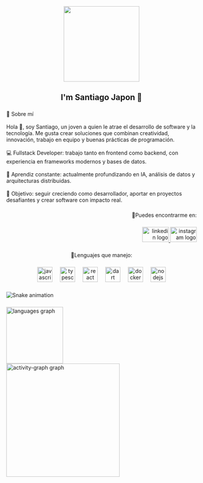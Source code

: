 <div align="center">
  <img height="200" src="https://i.pinimg.com/1200x/e5/89/81/e589817c4b977a3a3c98a9a71e03bf08.jpg"  />
</div>

###

<h2 align="center">I'm Santiago Japon 👤</h2>

###

<p align="left">🚀 Sobre mí<br><br>Hola 👋, soy Santiago, un joven a quien le atrae el desarrollo de software y la tecnología. Me gusta crear soluciones que combinan creatividad, innovación, trabajo en equipo y buenas prácticas de programación.<br><br>💻 Fullstack Developer: trabajo tanto en frontend como backend, con experiencia en frameworks modernos y bases de datos.<br><br>🌱 Aprendiz constante: actualmente profundizando en IA, análisis de datos y arquitecturas distribuidas.<br><br>🎯 Objetivo: seguir creciendo como desarrollador, aportar en proyectos desafiantes y crear software con impacto real.</p>

###

<p align="right">🔗Puedes encontrarme en:</p>

###

<div align="right">
  <a href="www.linkedin.com/in/santiago-fernando-japon-patiño-540642328" target="_blank">
    <img src="https://raw.githubusercontent.com/maurodesouza/profile-readme-generator/master/src/assets/icons/social/linkedin/default.svg" width="70" height="40" alt="linkedin logo"  />
  </a>
  <a href="https://www.instagram.com/japon.santi?igsh=MThmb3U2ZDcyZ3NmbQ== " target="_blank">
    <img src="https://raw.githubusercontent.com/maurodesouza/profile-readme-generator/master/src/assets/icons/social/instagram/default.svg" width="70" height="40" alt="instagram logo"  />
  </a>
</div>

###

<p align="center">🧐Lenguajes que manejo:</p>

###

<div align="center">
  <img src="https://cdn.jsdelivr.net/gh/devicons/devicon/icons/javascript/javascript-original.svg" height="40" alt="javascript logo"  />
  <img width="12" />
  <img src="https://cdn.jsdelivr.net/gh/devicons/devicon/icons/typescript/typescript-original.svg" height="40" alt="typescript logo"  />
  <img width="12" />
  <img src="https://cdn.jsdelivr.net/gh/devicons/devicon/icons/react/react-original.svg" height="40" alt="react logo"  />
  <img width="12" />
  <img src="https://cdn.jsdelivr.net/gh/devicons/devicon/icons/dart/dart-original.svg" height="40" alt="dart logo"  />
  <img width="12" />
  <img src="https://cdn.jsdelivr.net/gh/devicons/devicon/icons/docker/docker-original.svg" height="40" alt="docker logo"  />
  <img width="12" />
  <img src="https://cdn.jsdelivr.net/gh/devicons/devicon/icons/nodejs/nodejs-original.svg" height="40" alt="nodejs logo"  />
</div>

###

<img src="https://raw.githubusercontent.com/SantiagoJapon/SantiagoJapon/output/snake.svg" alt="Snake animation" />

###

<div align="left">
  <img src="https://github-readme-stats.vercel.app/api/top-langs?username=SantiagoJapon&locale=de&hide_title=false&layout=compact&card_width=320&langs_count=5&theme=gruvbox&hide_border=false&order=2" height="150" alt="languages graph" /> <br>
  <img src="https://github-readme-activity-graph.vercel.app/graph?username=SantiagoJapon&radius=16&theme=react&area=true&order=5" height="300" alt="activity-graph graph"  />
</div>

###
